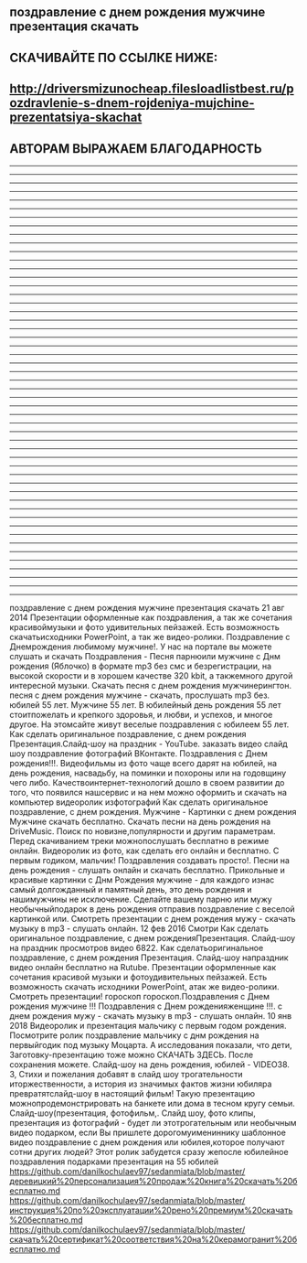 поздравление с днем рождения мужчине презентация скачать
--------------------------------------------------
СКАЧИВАЙТЕ ПО ССЫЛКЕ НИЖЕ:
--------------------------------------------------
http://driversmizunocheap.filesloadlistbest.ru/pozdravlenie-s-dnem-rojdeniya-mujchine-prezentatsiya-skachat
--------------------------------------------------
АВТОРАМ ВЫРАЖАЕМ БЛАГОДАРНОСТЬ
--------------------------------------------------
--------------------------------------------------
--------------------------------------------------
--------------------------------------------------
--------------------------------------------------
--------------------------------------------------
--------------------------------------------------
--------------------------------------------------
--------------------------------------------------
--------------------------------------------------
--------------------------------------------------
--------------------------------------------------
--------------------------------------------------
--------------------------------------------------
--------------------------------------------------
--------------------------------------------------
--------------------------------------------------
--------------------------------------------------
--------------------------------------------------
--------------------------------------------------
--------------------------------------------------
--------------------------------------------------
--------------------------------------------------
--------------------------------------------------
--------------------------------------------------
--------------------------------------------------
--------------------------------------------------
--------------------------------------------------
--------------------------------------------------
--------------------------------------------------
--------------------------------------------------
--------------------------------------------------
--------------------------------------------------
--------------------------------------------------
--------------------------------------------------
--------------------------------------------------
--------------------------------------------------
--------------------------------------------------
--------------------------------------------------
--------------------------------------------------
--------------------------------------------------
--------------------------------------------------
--------------------------------------------------
--------------------------------------------------
--------------------------------------------------
--------------------------------------------------
--------------------------------------------------
--------------------------------------------------
--------------------------------------------------
--------------------------------------------------
--------------------------------------------------
--------------------------------------------------
поздравление с днем рождения мужчине презентация скачать 21 авг 2014  Презентации оформленные как поздравления, а так же сочетания красивоймузыки и фото удивительных пейзажей. Есть возможность скачатьисходники PowerPoint, а так же видео-ролики.  Поздравление с Днемрождения любимому мужчине!. У нас на портале вы можете слушать и скачать Поздравления - Песня парнюили мужчине с Днм рождения (Яблочко) в формате mp3 без смс и безрегистрации, на высокой скорости и в хорошем качестве 320 kbit, а такжемного другой интересной музыки. Скачать песня с днем рождения мужчинерингтон. песня с днем рождения мужчине - скачать, прослушать mp3 без. юбилей 55 лет. Мужчине 55 лет. В юбилейный день рождения 55 лет стоитпожелать и крепкого здоровья, и любви, и успехов, и многое другое. На этомсайте  живут веселые поздравления с юбилеем 55 лет. Как сделать оригинальное поздравление, с днем рождения Презентация.Слайд-шоу на праздник - YouTube. заказать видео слайд шоу поздравление фотографий  ВКонтакте. Поздравления с Днем рождения!!!. Видеофильмы из фото чаще всего дарят на юбилей, на день рождения, насвадьбу, на поминки и похороны или на годовщину чего либо. Качествоинтернет-технологий дошло в своем развитии до того, что появился нашсервис и на нем можно оформить и скачать на компьютер видеоролик изфотографий
Как сделать оригинальное поздравление, с днем рождения. Мужчине - Картинки с днем рождения Мужчине   скачать бесплатно. Скачать песни на день рождения на DriveMusic. Поиск по новизне,популярности и другим параметрам. Перед скачиванием треки можнопослушать бесплатно в режиме онлайн. Видеоролик из фото, как сделать его онлайн и бесплатно. С первым годиком, мальчик!  Поздравления создавать просто!. Песни на день рождения - слушать онлайн и скачать бесплатно. Прикольные и красивые картинки с Днм Рождения мужчине - для каждого изнас самый долгожданный и памятный день, это день рождения и нашимужчины не исключение. Сделайте вашему парню или мужу необычныйподарок в день рождения отправив поздравление с веселой картинкой или. Смотреть презентации
с днем рождения мужу - скачать музыку в mp3 - слушать онлайн. 12 фев 2016  Смотри Как сделать оригинальное поздравление, с днем рожденияПрезентация. Слайд-шоу на праздник просмотров видео 6822. Как сделатьоригинальное поздравление, с днем рождения Презентация. Слайд-шоу напраздник видео онлайн бесплатно на Rutube. Презентации оформленные как сочетания красивой музыки и фотоудивительных пейзажей. Есть возможность скачать исходники PowerPoint, атак же видео-ролики. Смотреть презентации! гороскоп гороскоп.Поздравления с Днем рождения мужчине !!! Поздравления с Днем рожденияженщине !!!. с днем рождения мужу - скачать музыку в mp3 - слушать онлайн. 10 янв 2018  Видеоролик и презентация мальчику с первым годом рождения. Посмотрите ролик  поздравление мальчику с днм рождения на первыйгодик под музыку Моцарта. А исследования показали, что дети,  Заготовку-презентацию тоже можно СКАЧАТЬ ЗДЕСЬ. После сохранения можете. Слайд-шоу на день рождения, юбилей - VIDEO38. 3, Стихи и пожелания добавят в слайд шоу трогательности иторжественности, а история из значимых фактов жизни юбиляра превратятслайд-шоу в настоящий фильм! Такую презентацию можнопродемонстрировать на банкете или дома в тесном кругу семьи. Слайд-шоу(презентация, фотофильм,. Слайд шоу, фото клипы, презентация из фотографий - будет ли этотрогательным или необычным видео подарком, если Вы пришлете дорогомуимениннику шаблонное видео поздравление с днем рождения или юбилея,которое получают сотни других людей? Этот ролик забудется сразу жепосле
юбилейное поздравления подарками презентация на 55 юбилей
https://github.com/danilkochulaev97/sedanmiata/blob/master/деревицкий%20персонализация%20продаж%20книга%20скачать%20бесплатно.md
https://github.com/danilkochulaev97/sedanmiata/blob/master/инструкция%20по%20эксплуатации%20рено%20премиум%20скачать%20бесплатно.md
https://github.com/danilkochulaev97/sedanmiata/blob/master/скачать%20сертификат%20соответствия%20на%20керамогранит%20бесплатно.md